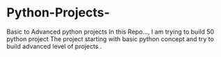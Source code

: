 # Python-Projects-
Basic to Advanced python projects 
In this Repo..., I am trying to build 50 python project
The project starting with basic python concept 
and try to build advanced level of projects . 
